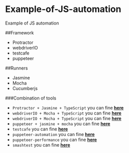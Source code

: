 # Example-of-JS-automation
Example of JS automation

##Framework 
- Protractor
- webdriverIO
- testcafe
- puppeteer

##Runners
- Jasmine
- Mocha
- Cucumberjs

###Combination of tools
- `Protractor + Jasmine + TypeScript` you can fine **[here](https://github.com/numon/Example-of-JS-automation/tree/master/protractor-jasmine-typescript)**
- `webdriverIO + Mocha + TypeScript` you can fine **[here](https://github.com/numon/Example-of-JS-automation/tree/master/wdio-mocha-typescript)**
- `webdriverIO + Mocha + TypeScript` you can fine **[here](https://github.com/numon/Example-of-JS-automation/tree/master/protractor-cucumber-typescript)** 
- `puppeteer + jasmine + mocha`  you can fine **[here](https://github.com/numon/Example-of-JS-automation/tree/master/puppeteer-automation)**
- `testcafe`  you can fine **[here](https://github.com/numon/Example-of-JS-automation/tree/master/testcafe)**
- `puppeteer-automation`  you can fine **[here](https://github.com/numon/Example-of-JS-automation/tree/master/puppeteer-automation)**
- `puppeteer-performance`  you can fine **[here](https://github.com/numon/Example-of-JS-automation/tree/master/puppeteer-performance)**
- `smashtest`  you can fine **[here](https://github.com/numon/Example-of-JS-automation/tree/master/smashtest)**
